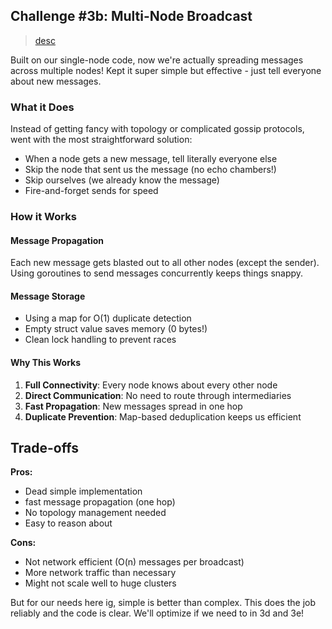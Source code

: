 ## Challenge #3b: Multi-Node Broadcast

> [desc](https://fly.io/dist-sys/3b/)

Built on our single-node code, now we're actually spreading messages across multiple nodes! Kept it super simple but effective - just tell everyone about new messages.

### What it Does
Instead of getting fancy with topology or complicated gossip protocols, went with the most straightforward solution:
- When a node gets a new message, tell literally everyone else
- Skip the node that sent us the message (no echo chambers!)
- Skip ourselves (we already know the message)
- Fire-and-forget sends for speed

### How it Works

#### Message Propagation

Each new message gets blasted out to all other nodes (except the sender). Using goroutines to send messages concurrently keeps things snappy.

#### Message Storage

- Using a map for O(1) duplicate detection
- Empty struct value saves memory (0 bytes!)
- Clean lock handling to prevent races

#### Why This Works
1. **Full Connectivity**: Every node knows about every other node
2. **Direct Communication**: No need to route through intermediaries
3. **Fast Propagation**: New messages spread in one hop
4. **Duplicate Prevention**: Map-based deduplication keeps us efficient

## Trade-offs
**Pros:**
- Dead simple implementation
- fast message propagation (one hop)
- No topology management needed
- Easy to reason about

**Cons:**
- Not network efficient (O(n) messages per broadcast)
- More network traffic than necessary
- Might not scale well to huge clusters

But for our needs here ig, simple is better than complex. This does the job reliably and the code is clear. We'll optimize if we need to in 3d and 3e!